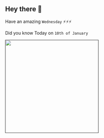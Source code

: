 ## Hey there 👋
Have an amazing `Wednesday` ⚡⚡⚡

Did you know Today on `10th of January`
 
 [<img src="" width="300" />]() 
 ```

```
